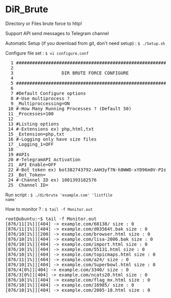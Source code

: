 DiR_Brute
=======

Directory or Files brute force to http!

Support API send messages to Telegram channel

Automatic Setup (if you download from git, don't need setup) :
<code>$ ./Setup.sh</code>

Configure file set :
<code>$ vi configure.conf</code>
<pre>
  1 ###############################################################
  2 
  3                  DIR BRUTE FORCE CONFIGURE
  4 
  5 ###############################################################
  6 
  7 #Default Configure options
  8 #-Use multiprocess ?
  9 _Multiproccessing=ON
 10 #-How Many Running Processes ? (Default 50)
 11 _Processes=100
 12 
 13 #Listing options
 14 #-Extensions ex) php,html,txt
 15 _Extension=php,txt
 16 #-Logging only have size files
 17 _Logging_1=OFF
 18 
 19 #APIs
 20 #-TelegramAPI Activation
 21 _API_Enable=OFF
 22 #-Bot token ex) bot382743792:AAH3yf7N-h8WWD-xYD96m0V-PIozhcp86BE
 23 _Bot_Token=
 24 #-Channel ID ex) 1001393182576
 25 _Channel_ID=
</pre>

Run script :
<code>$ ./dirbrute 'example.com' 'listfile name'</code>

How to monitor ? :
<code>$ tail -f Monitor.out</code>
<pre>
root@ubuntu:~$ tail -f Monitor.out 
[876/11[1%]][404] -> example.com/68138/ size : 0
[876/11[1%]][404] -> example.com/d03564t.bak size : 0
[876/10[1%]][200] -> example.com/browser.html size : 0
[876/10[1%]][404] -> example.com/lisa-2006.bak size : 0
[876/10[1%]][404] -> example.com/import.html size : 0
[876/10[1%]][404] -> example.com/55131.html size : 0
[876/10[1%]][404] -> example.com/topicmaps.html size : 0
[876/11[1%]][404] -> example.com/a24/ size : 0
[876/10[1%]][404] -> example.com/Superbowl.html size : 0
[876/4[0%]][404] -> example.com/3340/ size : 0
[876/3[0%]][404] -> example.com/ncats20.html size : 0
[876/10[1%]][404] -> example.com/flag_mx.html size : 0
[876/10[1%]][404] -> example.com/16985/ size : 0
[876/10[1%]][404] -> example.com/2005-18.html size : 0
</pre>
